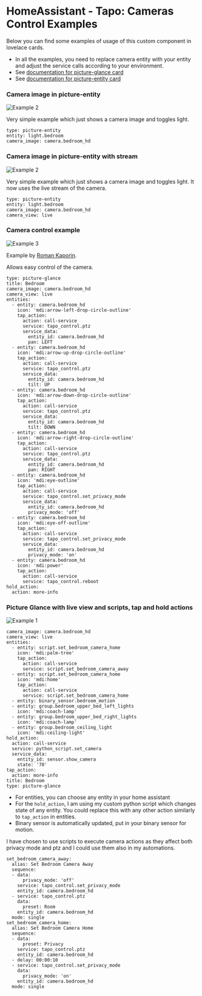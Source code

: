 # HomeAssistant - Tapo: Cameras Control Examples

Below you can find some examples of usage of this custom component in lovelace cards.

- In all the examples, you need to replace camera entity with your entity and adjust the service calls according to your environment.
- See [documentation for picture-glance card](https://www.home-assistant.io/lovelace/picture-glance/)
- See [documentation for picture-entity card](https://www.home-assistant.io/lovelace/picture-entity/)

### Camera image in picture-entity

![Example 2](example2.png)

Very simple example which just shows a camera image and toggles light.

```
type: picture-entity
entity: light.bedroom
camera_image: camera.bedroom_hd
```

### Camera image in picture-entity with stream

![Example 2](example2.png)

Very simple example which just shows a camera image and toggles light. It now uses the live stream of the camera.

```
type: picture-entity
entity: light.bedroom
camera_image: camera.bedroom_hd
camera_view: live
```

### Camera control example

![Example 3](example3.png)

Example by [Roman Kaporin](https://github.com/JurajNyiri/HomeAssistant-Tapo-Control/issues/15#issuecomment-705228868). 

Allows easy control of the camera.

```
type: picture-glance
title: Bedroom
camera_image: camera.bedroom_hd
camera_view: live
entities:
  - entity: camera.bedroom_hd
    icon: 'mdi:arrow-left-drop-circle-outline'
    tap_action:
      action: call-service
      service: tapo_control.ptz
      service_data:
        entity_id: camera.bedroom_hd
        pan: LEFT
  - entity: camera.bedroom_hd
    icon: 'mdi:arrow-up-drop-circle-outline'
    tap_action:
      action: call-service
      service: tapo_control.ptz
      service_data:
        entity_id: camera.bedroom_hd
        tilt: UP
  - entity: camera.bedroom_hd
    icon: 'mdi:arrow-down-drop-circle-outline'
    tap_action:
      action: call-service
      service: tapo_control.ptz
      service_data:
        entity_id: camera.bedroom_hd
        tilt: DOWN
  - entity: camera.bedroom_hd
    icon: 'mdi:arrow-right-drop-circle-outline'
    tap_action:
      action: call-service
      service: tapo_control.ptz
      service_data:
        entity_id: camera.bedroom_hd
        pan: RIGHT
  - entity: camera.bedroom_hd
    icon: 'mdi:eye-outline'
    tap_action:
      action: call-service
      service: tapo_control.set_privacy_mode
      service_data:
        entity_id: camera.bedroom_hd
        privacy_mode: 'off'
  - entity: camera.bedroom_hd
    icon: 'mdi:eye-off-outline'
    tap_action:
      action: call-service
      service: tapo_control.set_privacy_mode
      service_data:
        entity_id: camera.bedroom_hd
        privacy_mode: 'on'
  - entity: camera.bedroom_hd
    icon: 'mdi:power'
    tap_action:
      action: call-service
      service: tapo_control.reboot
hold_action:
  action: more-info
```

### Picture Glance with live view and scripts, tap and hold actions

![Example 1](example1.png)

```
camera_image: camera.bedroom_hd
camera_view: live
entities:
  - entity: script.set_bedroom_camera_home
    icon: 'mdi:palm-tree'
    tap_action:
      action: call-service
      service: script.set_bedroom_camera_away
  - entity: script.set_bedroom_camera_home
    icon: 'mdi:home'
    tap_action:
      action: call-service
      service: script.set_bedroom_camera_home
  - entity: binary_sensor.bedroom_motion
  - entity: group.bedroom_upper_bed_left_lights
    icon: 'mdi:coach-lamp'
  - entity: group.bedroom_upper_bed_right_lights
    icon: 'mdi:coach-lamp'
  - entity: group.bedroom_ceiling_light
    icon: 'mdi:ceiling-light'
hold_action:
  action: call-service
  service: python_script.set_camera
  service_data:
    entity_id: sensor.show_camera
    state: '70'
tap_action:
  action: more-info
title: Bedroom
type: picture-glance
```

- For entities, you can choose any entity in your home assistant
- For the `hold_action`, I am using my custom python script which changes state of any entity. You could replace this with any other action similarly to `tap_action` in entities.
- Binary sensor is automatically updated, put in your binary sensor for motion.

I have chosen to use scripts to execute camera actions as they affect both privacy mode and ptz and I could use them also in my automations.

```
set_bedroom_camera_away:
  alias: Set Bedroom Camera Away
  sequence:
  - data:
      privacy_mode: 'off'
    service: tapo_control.set_privacy_mode
    entity_id: camera.bedroom_hd
  - service: tapo_control.ptz
    data:
      preset: Room
    entity_id: camera.bedroom_hd
  mode: single
set_bedroom_camera_home:
  alias: Set Bedroom Camera Home
  sequence:
  - data:
      preset: Privacy
    service: tapo_control.ptz
    entity_id: camera.bedroom_hd
  - delay: 00:00:10
  - service: tapo_control.set_privacy_mode
    data:
      privacy_mode: 'on'
    entity_id: camera.bedroom_hd
  mode: single
```

